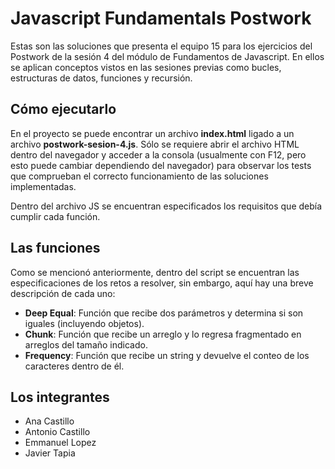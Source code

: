 # Javascript Fundamentals Postwork

Estas son las soluciones que presenta el equipo 15 para los ejercicios del Postwork de la sesión 4 del módulo de Fundamentos de Javascript. En ellos se aplican conceptos vistos en las sesiones previas como bucles, estructuras de datos, funciones y recursión.

## Cómo ejecutarlo
En el proyecto se puede encontrar un archivo **index.html** ligado a un archivo **postwork-sesion-4.js**. Sólo se requiere abrir el archivo HTML dentro del navegador y acceder a la consola (usualmente con F12, pero esto puede cambiar dependiendo del navegador) para observar los tests que comprueban el correcto funcionamiento de las soluciones implementadas.

Dentro del archivo JS se encuentran especificados los requisitos que debía cumplir cada función.

## Las funciones
Como se mencionó anteriormente, dentro del script se encuentran las especificaciones de los retos a resolver, sin embargo, aquí hay una breve descripción de cada uno:
- **Deep Equal**: Función que recibe dos parámetros y determina si son iguales (incluyendo objetos).
- **Chunk**: Función que recibe un arreglo y lo regresa fragmentado en arreglos del tamaño indicado.
- **Frequency**: Función que recibe un string y devuelve el conteo de los caracteres dentro de él.

## Los integrantes 
- Ana Castillo  
- Antonio Castillo  
- Emmanuel Lopez  
- Javier Tapia
